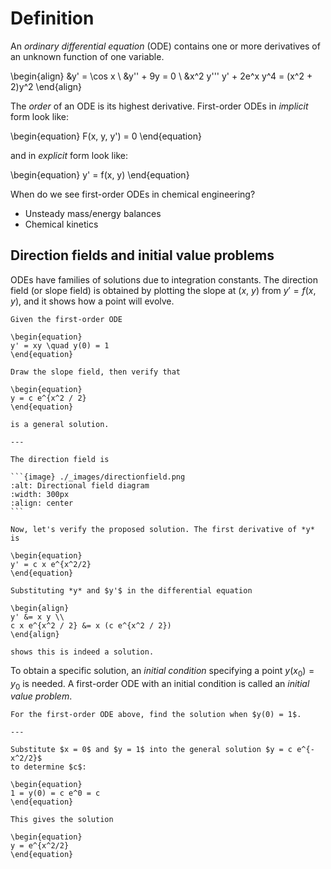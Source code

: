 # Definition

An *ordinary differential equation* (ODE) contains one or more derivatives of
an unknown function of one variable.

\begin{align}
&y' = \cos x \\
&y'' + 9y = 0 \\
&x^2 y''' y' + 2e^x y^4 = (x^2 + 2)y^2
\end{align}

The *order* of an ODE is its highest derivative. First-order ODEs in *implicit*
form look like:

\begin{equation}
F(x, y, y') = 0
\end{equation}

and in *explicit* form look like:

\begin{equation}
y' = f(x, y)
\end{equation}

When do we see first-order ODEs in chemical engineering?

- Unsteady mass/energy balances
- Chemical kinetics

## Direction fields and initial value problems

ODEs have families of solutions due to integration constants. The direction
field (or slope field) is obtained by plotting the slope at (*x*, *y*) from
$y' = f(x, y)$, and it shows how a point will evolve.

````{example} Direction field
Given the first-order ODE

\begin{equation}
y' = xy \quad y(0) = 1
\end{equation}

Draw the slope field, then verify that

\begin{equation}
y = c e^{x^2 / 2}
\end{equation}

is a general solution.

---

The direction field is

```{image} ./_images/directionfield.png
:alt: Directional field diagram
:width: 300px
:align: center
```

Now, let's verify the proposed solution. The first derivative of *y* is

\begin{equation}
y' = c x e^{x^2/2}
\end{equation}

Substituting *y* and $y'$ in the differential equation

\begin{align}
y' &= x y \\
c x e^{x^2 / 2} &= x (c e^{x^2 / 2})
\end{align}

shows this is indeed a solution.
````

To obtain a specific solution, an *initial condition* specifying a point
$y(x_0) = y_0$ is needed. A first-order ODE with an initial condition is called
an *initial value problem*.

```{example} Applying initial condition
For the first-order ODE above, find the solution when $y(0) = 1$.

---

Substitute $x = 0$ and $y = 1$ into the general solution $y = c e^{-x^2/2}$
to determine $c$:

\begin{equation}
1 = y(0) = c e^0 = c
\end{equation}

This gives the solution

\begin{equation}
y = e^{x^2/2}
\end{equation}
```
